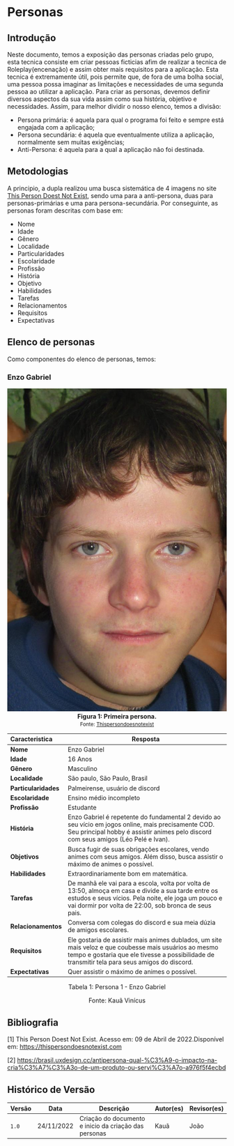 # Personas

## Introdução

Neste documento, temos a exposição das personas criadas pelo grupo, esta tecnica consiste em criar pessoas ficticias afim de realizar a tecnica de Roleplay(encenação) e assim obter mais requisitos para a aplicação.
Esta tecnica é extremamente útil, pois permite que, de fora de uma bolha social, uma pessoa possa imaginar as limitações e necessidades de uma segunda pessoa ao utilizar a aplicação. Para criar as personas, devemos definir diversos aspectos da sua vida assim como sua história, objetivo e necessidades. Assim, para melhor dividir o nosso elenco, temos a divisão:
- Persona primária: é aquela para qual o programa foi feito e sempre está engajada com a aplicação;
- Persona secundária: é aquela que eventualmente utiliza a aplicação, normalmente sem muitas exigências;
- Anti-Persona: é aquela para a qual a aplicação não foi destinada.

## Metodologias

A principio, a dupla realizou uma busca sistemática de 4 imagens no site [This Person Doest Not Exist](https://thispersondoesnotexist.com), sendo uma para a anti-persona, duas para personas-primárias e uma para persona-secundária. Por conseguinte, as personas foram descritas com base em:
- Nome
- Idade
- Gênero
- Localidade
- Particularidades
- Escolaridade
- Profissão 
- História
- Objetivo
- Habilidades
- Tarefas
- Relacionamentos
- Requisitos
- Expectativas

## Elenco de personas

Como componentes do elenco de personas, temos:

### Enzo Gabriel

<center>
<img src="../img/enzo.png">
</center>
<figcaption align='center'>
    <b>Figura 1: Primeira persona.</b>
    <br><small>Fonte: <a href='https://thispersondoesnotexist.com/'>Thispersondoesnotexist</a> </small>
</figcaption>


|        Caracteristica       |  Resposta   |
| :------------------ | --------------------------------------------------------------------------------------------------------------------------------------------------------------------------------------------------------------------------------------------------------------------------------------------------------------------------------------------------------------------------------------------------------------------------------------------------------------------------------------------------------------------------------------------------------------------------------------------------------------------- |
| **Nome**            | Enzo Gabriel    |
| **Idade**            |          16 Anos     | 
| **Gênero**       | Masculino      |
| **Localidade**            |        São paulo, São Paulo, Brasil       |                                                                                        
| **Particularidades**            |        Palmeirense, usuário de discord       |    
| **Escolaridade**            |        Ensino médio incompleto       |    
| **Profissão**            |        Estudante       |   
| **História**            |           Enzo Gabriel é repetente do fundamental 2 devido ao seu vício em jogos online, mais precisamente COD. Seu principal hobby é assistir animes pelo discord com seus amigos (Léo Pelé e Ivan).    |    
| **Objetivos**       | Busca fugir de suas obrigações escolares, vendo animes com seus amigos. Além disso, busca assistir o máximo de animes o possível. |
| **Habilidades**     | Extraordinariamente bom em matemática.  |
| **Tarefas**         | De manhã ele vai para a escola, volta por volta de 13:50, almoça em casa e divide a sua tarde entre os estudos e seus vícios. Pela noite, ele joga um pouco e vai dormir por volta de 22:00, sob bronca de seus pais. |
| **Relacionamentos** | Conversa com colegas do discord e sua meia dúzia de amigos escolares.   |
| **Requisitos**      | Ele gostaria de assistir mais animes dublados, um site mais veloz e que coubesse mais usuários ao mesmo tempo e gostaria que ele tivesse a possibilidade de transmitir tela para seus amigos do discord. |
| **Expectativas**    | Quer assistir o máximo de animes o possível. |

<div style="text-align: center">
<p>Tabela 1: Persona 1 - Enzo Gabriel</p>
<p>Fonte: Kauã Vinícus</p>
</div>



## Bibliografia

[1] This Person Doest Not Exist. Acesso em: 09 de Abril de 2022.Disponível em: <https://thispersondoesnotexist.com> <br>

[2] https://brasil.uxdesign.cc/antipersona-qual-%C3%A9-o-impacto-na-cria%C3%A7%C3%A3o-de-um-produto-ou-servi%C3%A7o-a976f5f4ecbd

## Histórico de Versão

| Versão | Data       | Descrição                                                                              | Autor(es)        | Revisor(es)  |
| ------ | ---------- | -------------------------------------------------------------------------------------- | ---------------- | ------------ |
| `1.0`  | 24/11/2022 | Criação do documento e inicio da criação das personas                                             |Kauã        | João |
